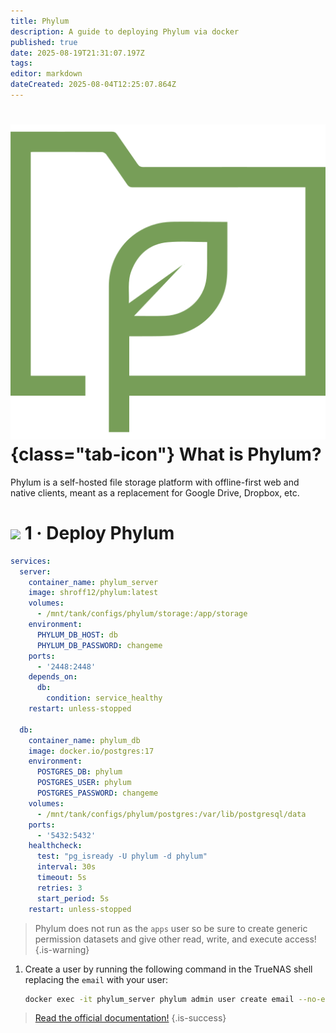 ```yaml
---
title: Phylum
description: A guide to deploying Phylum via docker
published: true
date: 2025-08-19T21:31:07.197Z
tags: 
editor: markdown
dateCreated: 2025-08-04T12:25:07.864Z
---
```


# ![](/phylum.png){class="tab-icon"} What is Phylum?
Phylum is a self-hosted file storage platform with offline-first web and native clients, meant as a replacement for Google Drive, Dropbox, etc.
# <img src="/docker.png" class="tab-icon"> 1 · Deploy Phylum
```yaml
services:
  server:
    container_name: phylum_server
    image: shroff12/phylum:latest
    volumes:
      - /mnt/tank/configs/phylum/storage:/app/storage
    environment:
      PHYLUM_DB_HOST: db
      PHYLUM_DB_PASSWORD: changeme
    ports:
      - '2448:2448'
    depends_on:
      db:
        condition: service_healthy
    restart: unless-stopped

  db:
    container_name: phylum_db
    image: docker.io/postgres:17
    environment:
      POSTGRES_DB: phylum
      POSTGRES_USER: phylum
      POSTGRES_PASSWORD: changeme
    volumes:
      - /mnt/tank/configs/phylum/postgres:/var/lib/postgresql/data
    ports:
      - '5432:5432'
    healthcheck:
      test: "pg_isready -U phylum -d phylum"
      interval: 30s
      timeout: 5s
      retries: 3
      start_period: 5s
    restart: unless-stopped

```

> Phylum does not run as the `apps` user so be sure to create generic permission datasets and give other read, write, and execute access!
{.is-warning}


1. Create a user by running the following command in the TrueNAS shell replacing the `email` with your user:
    ```bash
    docker exec -it phylum_server phylum admin user create email --no-email
    ```

> [Read the official documentation!](https://codeberg.org/shroff/phylum)
{.is-success}
